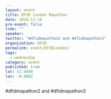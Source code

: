 ```yaml
---
layout: event
title: DFID London Mapathon
date: 2016-11-16
pre-event: false
time: ""
speaker: 
twitter: "#dfidmapathon2 and #dfidmapathon3"
organization: DFID
permalink: event/DFIDLondon/
tags: 
  - wednesday
category: event
published: true
lat: 51.4898
lon: -0.0882
---
```


#dfidmapathon2 and #dfidmapathon3
